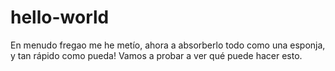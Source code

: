 # hello-world
En menudo fregao me he metío, ahora a absorberlo todo como una esponja, y tan rápido como pueda!
Vamos a probar a ver qué puede hacer esto.
